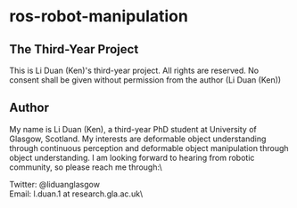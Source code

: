 # ros-robot-manipulation
## The Third-Year Project
This is Li Duan (Ken)'s third-year project. All rights are reserved. No consent shall be given without permission from the author (Li Duan (Ken))

## Author
My name is Li Duan (Ken), a third-year PhD student at University of Glasgow, Scotland. My interests are deformable object understanding through continuous perception and deformable object manipulation through object understanding. I am looking forward to hearing from robotic community, so please reach me through:\

Twitter: @liduanglasgow\
Email: l.duan.1 at research.gla.ac.uk\
